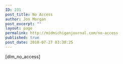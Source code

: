 ```yaml
---
ID: 231
post_title: No Access
author: Jon Morgan
post_excerpt: ""
layout: page
permalink: http://midmichiganjournal.com/no-access
published: true
post_date: 2018-07-27 03:30:25
---
```

[dlm_no_access]